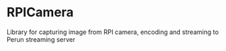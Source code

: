# RPICamera
Library for capturing image from RPI camera, encoding and streaming to Perun streaming server
